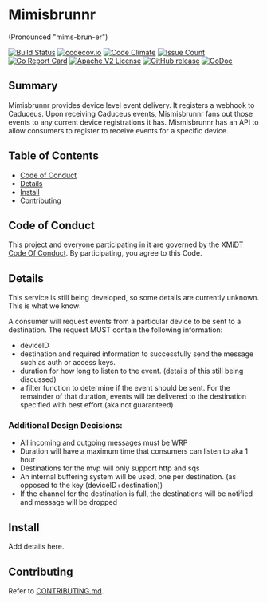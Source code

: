 # Mimisbrunnr

(Pronounced "mims-brun-er")

[![Build Status](https://travis-ci.com/xmidt-org/mimisbrunnr.svg?branch=master)](https://travis-ci.com/xmidt-org/mimisbrunnr)
[![codecov.io](http://codecov.io/github/xmidt-org/mimisbrunnr/coverage.svg?branch=master)](http://codecov.io/github/xmidt-org/mimisbrunnr?branch=master)
[![Code Climate](https://codeclimate.com/github/xmidt-org/mimisbrunnr/badges/gpa.svg)](https://codeclimate.com/github/xmidt-org/mimisbrunnr)
[![Issue Count](https://codeclimate.com/github/xmidt-org/mimisbrunnr/badges/issue_count.svg)](https://codeclimate.com/github/xmidt-org/mimisbrunnr)
[![Go Report Card](https://goreportcard.com/badge/github.com/xmidt-org/mimisbrunnr)](https://goreportcard.com/report/github.com/xmidt-org/mimisbrunnr)
[![Apache V2 License](http://img.shields.io/badge/license-Apache%20V2-blue.svg)](https://github.com/xmidt-org/mimisbrunnr/blob/master/LICENSE)
[![GitHub release](https://img.shields.io/github/release/xmidt-org/mimisbrunnr.svg)](CHANGELOG.md)
[![GoDoc](https://godoc.org/github.com/xmidt-org/mimisbrunnr?status.svg)](https://godoc.org/github.com/xmidt-org/mimisbrunnr)

## Summary

Mimisbrunnr provides device level event delivery.  It registers a webhook to Caduceus.  Upon receiving Caduceus events, Mismisbrunnr fans out those events to any current device registrations it has.  Mismisbrunnr has an API to allow consumers to register to receive events for a specific device.

## Table of Contents

- [Code of Conduct](#code-of-conduct)
- [Details](#details)
- [Install](#install)
- [Contributing](#contributing)

## Code of Conduct

This project and everyone participating in it are governed by the [XMiDT Code Of Conduct](https://xmidt.io/code_of_conduct/). 
By participating, you agree to this Code.

## Details

This service is still being developed, so some details are currently unknown.  This is what we know:

A consumer will request events from a particular device to be sent to a destination.
The request MUST contain the following information:
- deviceID
- destination and required information to successfully send the message such as auth or access keys.
- duration for how long to listen to the event. (details of this still being discussed)
- a filter function to determine if the event should be sent.
For the remainder of that duration, events will be delivered to the destination
specified with best effort.(aka not guaranteed)

### Additional Design Decisions:
- All incoming and outgoing messages must be WRP
- Duration will have a maximum time that consumers can listen to aka 1 hour
- Destinations for the mvp will only support http and sqs
- An internal buffering system will be used, one per destination.
  (as opposed to the key (deviceID+destination))
- If the channel for the destination is full, the destinations will be notified
and message will be dropped

## Install

Add details here.

## Contributing

Refer to [CONTRIBUTING.md](CONTRIBUTING.md).
